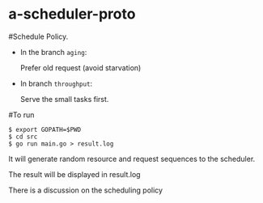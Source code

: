 a-scheduler-proto
=================

#Schedule Policy.

* In the branch `aging`:

  Prefer old request (avoid starvation)

* In branch `throughput`:

  Serve the small tasks first.

#To run

```shell
$ export GOPATH=$PWD
$ cd src
$ go run main.go > result.log
```

It will generate random resource and request sequences to the scheduler.

The result will be displayed in result.log

There is a discussion on the scheduling policy 
